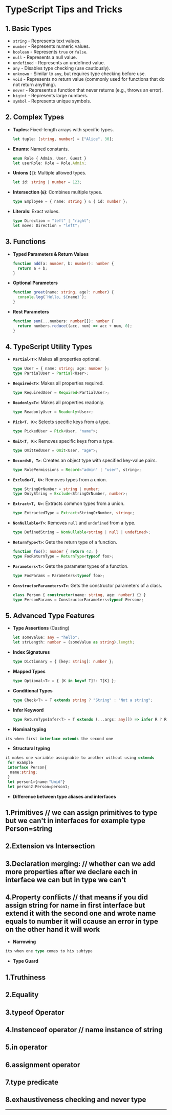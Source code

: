# TypeScript Tips and Tricks

## 1. Basic Types
- `string` - Represents text values.
- `number` - Represents numeric values.
- `boolean` - Represents `true` or `false`.
- `null` - Represents a null value.
- `undefined` - Represents an undefined value.
- `any` - Disables type checking (use cautiously).
- `unknown` - Similar to `any`, but requires type checking before use.
- `void` - Represents no return value (commonly used for functions that do not return anything).
- `never` - Represents a function that never returns (e.g., throws an error).
- `bigint` - Represents large numbers.
- `symbol` - Represents unique symbols.

## 2. Complex Types
- **Tuples**: Fixed-length arrays with specific types.
  ```typescript
  let tuple: [string, number] = ["Alice", 30];
  ```
- **Enums**: Named constants.
  ```typescript
  enum Role { Admin, User, Guest }
  let userRole: Role = Role.Admin;
  ```
- **Unions (`|`)**: Multiple allowed types.
  ```typescript
  let id: string | number = 123;
  ```
- **Intersection (`&`)**: Combines multiple types.
  ```typescript
  type Employee = { name: string } & { id: number };
  ```
- **Literals**: Exact values.
  ```typescript
  type Direction = "left" | "right";
  let move: Direction = "left";
  ```

## 3. Functions
- **Typed Parameters & Return Values**
  ```typescript
  function add(a: number, b: number): number {
    return a + b;
  }
  ```
- **Optional Parameters**
  ```typescript
  function greet(name: string, age?: number) {
    console.log(`Hello, ${name}`);
  }
  ```
- **Rest Parameters**
  ```typescript
  function sum(...numbers: number[]): number {
    return numbers.reduce((acc, num) => acc + num, 0);
  }
  ```

## 4. TypeScript Utility Types
- **`Partial<T>`**: Makes all properties optional.
  ```typescript
  type User = { name: string; age: number };
  type PartialUser = Partial<User>;
  ```
- **`Required<T>`**: Makes all properties required.
  ```typescript
  type RequiredUser = Required<PartialUser>;
  ```
- **`Readonly<T>`**: Makes all properties readonly.
  ```typescript
  type ReadonlyUser = Readonly<User>;
  ```
- **`Pick<T, K>`**: Selects specific keys from a type.
  ```typescript
  type PickedUser = Pick<User, "name">;
  ```
- **`Omit<T, K>`**: Removes specific keys from a type.
  ```typescript
  type OmittedUser = Omit<User, "age">;
  ```
- **`Record<K, T>`**: Creates an object type with specified key-value pairs.
  ```typescript
  type RolePermissions = Record<"admin" | "user", string>;
  ```
- **`Exclude<T, U>`**: Removes types from a union.
  ```typescript
  type StringOrNumber = string | number;
  type OnlyString = Exclude<StringOrNumber, number>;
  ```
- **`Extract<T, U>`**: Extracts common types from a union.
  ```typescript
  type ExtractedType = Extract<StringOrNumber, string>;
  ```
- **`NonNullable<T>`**: Removes `null` and `undefined` from a type.
  ```typescript
  type DefinedString = NonNullable<string | null | undefined>;
  ```
- **`ReturnType<T>`**: Gets the return type of a function.
  ```typescript
  function foo(): number { return 42; }
  type FooReturnType = ReturnType<typeof foo>;
  ```
- **`Parameters<T>`**: Gets the parameter types of a function.
  ```typescript
  type FooParams = Parameters<typeof foo>;
  ```
- **`ConstructorParameters<T>`**: Gets the constructor parameters of a class.
  ```typescript
  class Person { constructor(name: string, age: number) {} }
  type PersonParams = ConstructorParameters<typeof Person>;
  ```

## 5. Advanced Type Features
- **Type Assertions** (Casting)
  ```typescript
  let someValue: any = "hello";
  let strLength: number = (someValue as string).length;
  ```
- **Index Signatures**
  ```typescript
  type Dictionary = { [key: string]: number };
  ```
- **Mapped Types**
  ```typescript
  type Optional<T> = { [K in keyof T]?: T[K] };
  ```
- **Conditional Types**
  ```typescript
  type Check<T> = T extends string ? "String" : "Not a string";
  ```
- **Infer Keyword**
  ```typescript
  type ReturnTypeInfer<T> = T extends (...args: any[]) => infer R ? R : never;
  ```
- **Nominal typing**
```typescript 
its when first interface extends the second one 
```
- **Structural typing**
```typescript
it makes one variable assignable to another without using extends 
 for example 
 interface Person{
  name:string;
 }
 let person1={name:"Umid"} 
 let person2:Person=person1;
```

- **Difference between type aliases and interfaces**
## 1.Primitives // we can assign primitives to type but we can't in interfaces for example type Person=string 
## 2.Extension vs Intersection
## 3.Declaration merging: // whether can we add more properties after we declare each in interface we can but in type we can't
## 4.Property conflicts // that means if you did assign string for name in first interface but extend it with the second one and wrote name equals to number it will ccause an error in type on the other hand it will work 

- **Narrowing**
```typescript 
its when one type comes to his subtype
```
- **Type Guard**
## 1.Truthiness
## 2.Equality
## 3.typeof Operator
## 4.Instenceof operator // name instance of string
## 5.in operator
## 6.assignment operator
## 7.type predicate
## 8.exhaustiveness checking and never type 
---



